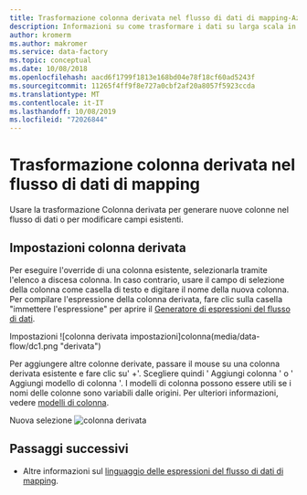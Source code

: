 ```yaml
---
title: Trasformazione colonna derivata nel flusso di dati di mapping-Azure Data Factory | Microsoft Docs
description: Informazioni su come trasformare i dati su larga scala in Azure Data Factory con la trasformazione colonna derivata flusso di dati mapping.
author: kromerm
ms.author: makromer
ms.service: data-factory
ms.topic: conceptual
ms.date: 10/08/2018
ms.openlocfilehash: aacd6f1799f1813e168bd04e78f18cf60ad5243f
ms.sourcegitcommit: 11265f4ff9f8e727a0cbf2af20a8057f5923ccda
ms.translationtype: MT
ms.contentlocale: it-IT
ms.lasthandoff: 10/08/2019
ms.locfileid: "72026844"
---
```

# <a name="derived-column-transformation-in-mapping-data-flow"></a>Trasformazione colonna derivata nel flusso di dati di mapping

Usare la trasformazione Colonna derivata per generare nuove colonne nel flusso di dati o per modificare campi esistenti.

## <a name="derived-column-settings"></a>Impostazioni colonna derivata

Per eseguire l'override di una colonna esistente, selezionarla tramite l'elenco a discesa colonna. In caso contrario, usare il campo di selezione della colonna come casella di testo e digitare il nome della nuova colonna. Per compilare l'espressione della colonna derivata, fare clic sulla casella "immettere l'espressione" per aprire il [Generatore di espressioni del flusso di dati](concepts-data-flow-expression-builder.md).

Impostazioni ![colonna derivata impostazioni]colonna(media/data-flow/dc1.png "derivata")

Per aggiungere altre colonne derivate, passare il mouse su una colonna derivata esistente e fare clic su' +'. Scegliere quindi ' Aggiungi colonna ' o ' Aggiungi modello di colonna '. I modelli di colonna possono essere utili se i nomi delle colonne sono variabili dalle origini. Per ulteriori informazioni, vedere [modelli di colonna](concepts-data-flow-column-pattern.md).

Nuova selezione ![colonna derivata](media/data-flow/columnpattern.png "nuova selezione colonna derivata")

## <a name="next-steps"></a>Passaggi successivi

- Altre informazioni sul [linguaggio delle espressioni del flusso di dati di mapping](data-flow-expression-functions.md).
